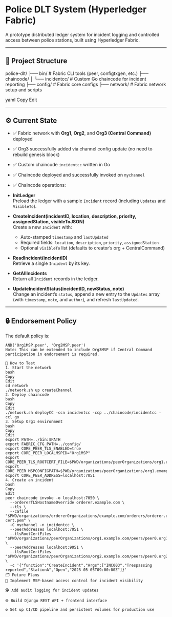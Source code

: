 # Police DLT System (Hyperledger Fabric)

A prototype distributed ledger system for incident logging and controlled access between police stations, built using Hyperledger Fabric.

---

## 📁 Project Structure

police-dlt/
├── bin/ # Fabric CLI tools (peer, configtxgen, etc.)
├── chaincode/
│ └── incidentcc/ # Custom Go chaincode for incident reporting
├── config/ # Fabric core configs
├── network/ # Fabric network setup and scripts

yaml
Copy
Edit

---

## ⚙️ Current State

- ✅ Fabric network with **Org1**, **Org2**, and **Org3 (Central Command)** deployed
- ✅ Org3 successfully added via channel config update (no need to rebuild genesis block)
- ✅ Custom chaincode `incidentcc` written in Go
- ✅ Chaincode deployed and successfully invoked on `mychannel`
- ✅ Chaincode operations:
- **InitLedger**  
  Preload the ledger with a sample `Incident` record (including `Updates` and `VisibleTo`).

- **CreateIncident(incidentID, location, description, priority, assignedStation, visibleToJSON)**  
  Create a new `Incident` with:
  - Auto-stamped `timestamp` and `lastUpdated`
  - Required fields: `location`, `description`, `priority`, `assignedStation`
  - Optional `visibleTo` list (defaults to creator’s org + CentralCommand)

- **ReadIncident(incidentID)**  
  Retrieve a single `Incident` by its key.

- **GetAllIncidents**  
  Return all `Incident` records in the ledger.

- **UpdateIncidentStatus(incidentID, newStatus, note)**  
  Change an incident’s `status`, append a new entry to the `Updates` array (with `timestamp`, `note`, and `author`), and refresh `lastUpdated`.

---

## 🔒 Endorsement Policy

The default policy is:

```text
AND('Org1MSP.peer', 'Org2MSP.peer')
Note: This can be extended to include Org3MSP if Central Command participation in endorsement is required.

🧪 How to Test
1. Start the network
bash
Copy
Edit
cd network
./network.sh up createChannel
2. Deploy chaincode
bash
Copy
Edit
./network.sh deployCC -ccn incidentcc -ccp ../chaincode/incidentcc -ccl go
3. Setup Org1 environment
bash
Copy
Edit
export PATH=../bin:$PATH
export FABRIC_CFG_PATH=../config/
export CORE_PEER_TLS_ENABLED=true
export CORE_PEER_LOCALMSPID="Org1MSP"
export CORE_PEER_TLS_ROOTCERT_FILE=$PWD/organizations/peerOrganizations/org1.example.com/peers/peer0.org1.example.com/tls/ca.crt
export CORE_PEER_MSPCONFIGPATH=$PWD/organizations/peerOrganizations/org1.example.com/users/Admin@org1.example.com/msp
export CORE_PEER_ADDRESS=localhost:7051
4. Create an incident
bash
Copy
Edit
peer chaincode invoke -o localhost:7050 \
  --ordererTLSHostnameOverride orderer.example.com \
  --tls \
  --cafile "$PWD/organizations/ordererOrganizations/example.com/orderers/orderer.example.com/msp/tlscacerts/tlsca.example.com-cert.pem" \
  -C mychannel -n incidentcc \
  --peerAddresses localhost:7051 \
  --tlsRootCertFiles "$PWD/organizations/peerOrganizations/org1.example.com/peers/peer0.org1.example.com/tls/ca.crt" \
  --peerAddresses localhost:9051 \
  --tlsRootCertFiles "$PWD/organizations/peerOrganizations/org2.example.com/peers/peer0.org2.example.com/tls/ca.crt" \
  -c '{"function":"CreateIncident","Args":["INC003","Trespassing reported","StationA","Open","2025-05-05T09:00:00Z"]}'
🗂 Future Plans
🔄 Implement MSP-based access control for incident visibility

🕵️ Add audit logging for incident updates

🌐 Build Django REST API + frontend interface

⚙️ Set up CI/CD pipeline and persistent volumes for production use
